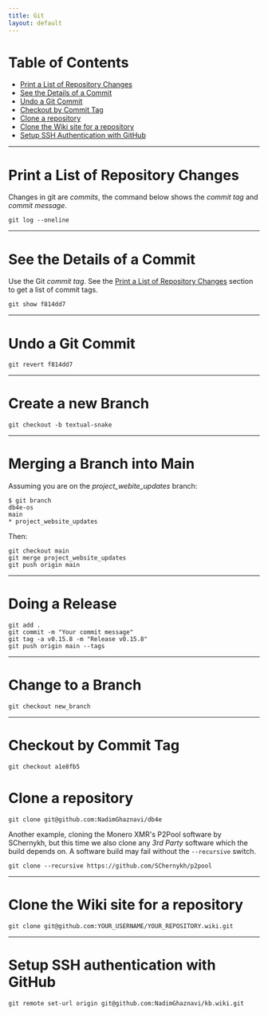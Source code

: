 ```yaml
---
title: Git
layout: default
---
```


# Table of Contents

* [Print a List of Repository Changes](#print-a-list-of-repository-commits)
* [See the Details of a Commit](#see-dthe-details-of-a-commit)
* [Undo a Git Commit](#undo-git-commit)
* [Checkout by Commit Tag](#checkout-by-commit-tag)
* [Clone a repository](#clone-a-repository)
* [Clone the Wiki site for a repository](#clone-the-wiki-site-for-a-repository)
* [Setup SSH Authentication with GitHub](#configure-a-local-repository-to-use-ssh-authentication-with-github)

---

# Print a List of Repository Changes

Changes in git are *commits*, the command below shows the *commit tag* and *commit message*.

```
git log --oneline
```

---

# See the Details of a Commit

Use the Git *commit tag*. See the [Print a List of Repository Changes](#print-a-list-of-repository-commits) section to get a list of commit tags.

```
git show f814dd7
```

---

# Undo a Git Commit

```
git revert f814dd7
```

---

# Create a new Branch

```
git checkout -b textual-snake
```
---

# Merging a Branch into Main

Assuming you are on the *project_webite_updates* branch:

```
$ git branch
db4e-os
main
* project_website_updates
```

Then:

```
git checkout main
git merge project_website_updates
git push origin main
```

---

# Doing a Release

```
git add .
git commit -m "Your commit message"
git tag -a v0.15.8 -m "Release v0.15.8"
git push origin main --tags
```

---

# Change to a Branch

```
git checkout new_branch
```

---

# Checkout by Commit Tag

```
git checkout a1e8fb5
```

# Clone a repository

```
git clone git@github.com:NadimGhaznavi/db4e
```

Another example, cloning the Monero XMR's P2Pool software by SChernykh, but this time we also
clone any *3rd Party* software which the build depends on. A software build may fail without the `--recursive` switch.

```
git clone --recursive https://github.com/SChernykh/p2pool
```

---

# Clone the Wiki site for a repository

```
git clone git@github.com:YOUR_USERNAME/YOUR_REPOSITORY.wiki.git
```

---

# Setup SSH authentication with GitHub

```
git remote set-url origin git@github.com:NadimGhaznavi/kb.wiki.git
```
